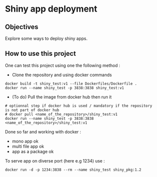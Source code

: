 Shiny app deployment
================

## Objectives

Explore some ways to deploy shiny apps.

## How to use this project

One can test this project using one the following method :

- Clone the repository and using docker commands

<!-- -->

    docker build -t shiny_test:v1 --file Dockerfiles/Dockerfile .
    docker run --name shiny_test -p 3838:3838 shiny_test:v1

- (To do) Pull the image from docker hub then run it

<!-- -->

    # optionnal step if docker hub is used / mandatory if the repository is not part of docker hub
    # docker pull <name_of_the_repository>/shiny_test:v1
    docker run --name shiny_test -p 3838:3838 <name_of_the_repository>/shiny_test:v1

Done so far and working with docker :

- mono app ok
- multi file app ok
- app as a package ok

To serve app on diverse port (here e.g 1234) use :

```
docker run -d -p 1234:3838 --rm --name shiny_test shiny_pkg:1.2
```